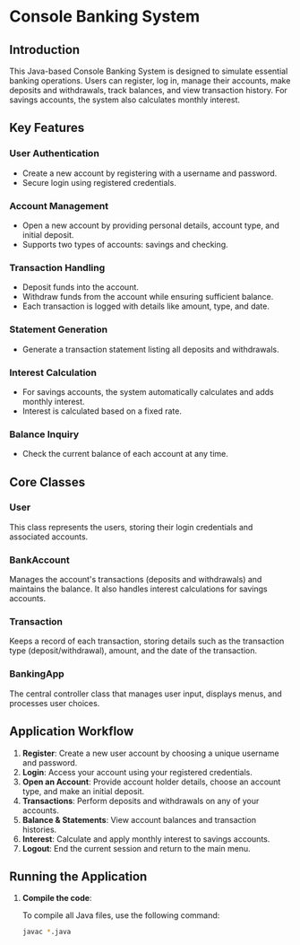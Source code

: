 # Console Banking System

## Introduction
This Java-based Console Banking System is designed to simulate essential banking operations. Users can register, log in, manage their accounts, make deposits and withdrawals, track balances, and view transaction history. For savings accounts, the system also calculates monthly interest.

## Key Features

### User Authentication
- Create a new account by registering with a username and password.
- Secure login using registered credentials.

### Account Management
- Open a new account by providing personal details, account type, and initial deposit.
- Supports two types of accounts: savings and checking.

### Transaction Handling
- Deposit funds into the account.
- Withdraw funds from the account while ensuring sufficient balance.
- Each transaction is logged with details like amount, type, and date.

### Statement Generation
- Generate a transaction statement listing all deposits and withdrawals.

### Interest Calculation
- For savings accounts, the system automatically calculates and adds monthly interest.
- Interest is calculated based on a fixed rate.

### Balance Inquiry
- Check the current balance of each account at any time.

## Core Classes

### User
This class represents the users, storing their login credentials and associated accounts.

### BankAccount
Manages the account's transactions (deposits and withdrawals) and maintains the balance. It also handles interest calculations for savings accounts.

### Transaction
Keeps a record of each transaction, storing details such as the transaction type (deposit/withdrawal), amount, and the date of the transaction.

### BankingApp
The central controller class that manages user input, displays menus, and processes user choices.

## Application Workflow

1. **Register**: Create a new user account by choosing a unique username and password.
2. **Login**: Access your account using your registered credentials.
3. **Open an Account**: Provide account holder details, choose an account type, and make an initial deposit.
4. **Transactions**: Perform deposits and withdrawals on any of your accounts.
5. **Balance & Statements**: View account balances and transaction histories.
6. **Interest**: Calculate and apply monthly interest to savings accounts.
7. **Logout**: End the current session and return to the main menu.

## Running the Application

1. **Compile the code**:

   To compile all Java files, use the following command:

   ```bash
   javac *.java
